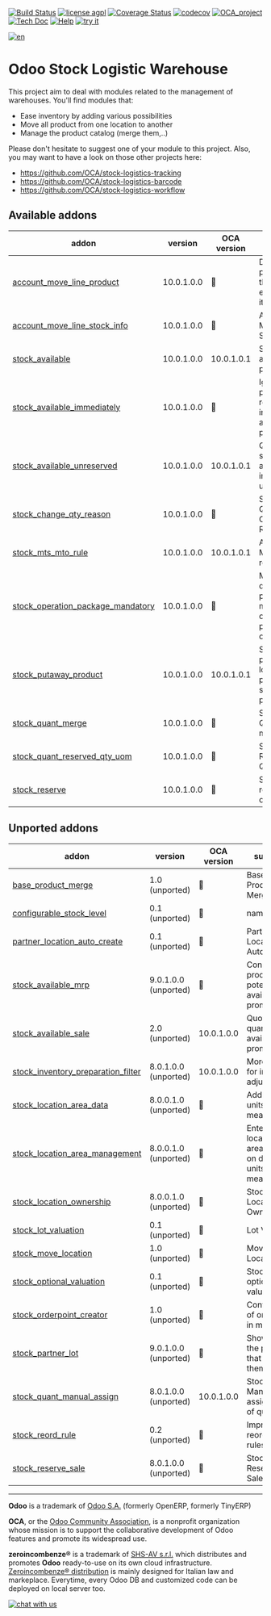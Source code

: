 [![Build Status](https://travis-ci.org/zeroincombenze/stock-logistics-warehouse.svg?branch=10.0)](https://travis-ci.org/zeroincombenze/stock-logistics-warehouse)
[![license agpl](https://img.shields.io/badge/licence-AGPL--3-blue.svg)](http://www.gnu.org/licenses/agpl-3.0.html)
[![Coverage Status](https://coveralls.io/repos/github/zeroincombenze/stock-logistics-warehouse/badge.svg?branch=10.0)](https://coveralls.io/github/zeroincombenze/stock-logistics-warehouse?branch=10.0)
[![codecov](https://codecov.io/gh/zeroincombenze/stock-logistics-warehouse/branch/10.0/graph/badge.svg)](https://codecov.io/gh/zeroincombenze/stock-logistics-warehouse/branch/10.0)
[![OCA_project](http://www.zeroincombenze.it/wp-content/uploads/ci-ct/prd/button-oca-10.svg)](https://github.com/OCA/stock-logistics-warehouse/tree/10.0)
[![Tech Doc](http://www.zeroincombenze.it/wp-content/uploads/ci-ct/prd/button-docs-10.svg)](http://wiki.zeroincombenze.org/en/Odoo/10.0/dev)
[![Help](http://www.zeroincombenze.it/wp-content/uploads/ci-ct/prd/button-help-10.svg)](http://wiki.zeroincombenze.org/en/Odoo/10.0/man/LO)
[![try it](http://www.zeroincombenze.it/wp-content/uploads/ci-ct/prd/button-try-it-10.svg)](http://erp10.zeroincombenze.it)




















































[![en](http://www.shs-av.com/wp-content/en_US.png)](http://wiki.zeroincombenze.org/it/Odoo/7.0/man)

Odoo Stock Logistic Warehouse
=============================


This project aim to deal with modules related to the management of warehouses. You'll find modules that:

 - Ease inventory by adding various possibilities
 - Move all product from one location to another
 - Manage the product catalog (merge them,..)

Please don't hesitate to suggest one of your module to this project. Also, you may want to have a look on those other projects here:

 - https://github.com/OCA/stock-logistics-tracking
 - https://github.com/OCA/stock-logistics-barcode
 - https://github.com/OCA/stock-logistics-workflow

[//]: # (addons)


Available addons
----------------
addon | version | OCA version | summary
--- | --- | --- | ---
[account_move_line_product](account_move_line_product/) | 10.0.1.0.0 | :repeat: | Displays the product in the journal entries and items
[account_move_line_stock_info](account_move_line_stock_info/) | 10.0.1.0.0 | :repeat: | Account Move Line Stock Move
[stock_available](stock_available/) | 10.0.1.0.0 | 10.0.1.0.1 | Stock available to promise
[stock_available_immediately](stock_available_immediately/) | 10.0.1.0.0 | :repeat: | Ignore planned receptions in quantity available to promise
[stock_available_unreserved](stock_available_unreserved/) | 10.0.1.0.0 | 10.0.1.0.1 | Quantity of stock available for immediate use
[stock_change_qty_reason](stock_change_qty_reason/) | 10.0.1.0.0 | :repeat: | Stock Quantity Change Reason
[stock_mts_mto_rule](stock_mts_mto_rule/) | 10.0.1.0.0 | 10.0.1.0.1 | Add a MTS+MTO route
[stock_operation_package_mandatory](stock_operation_package_mandatory/) | 10.0.1.0.0 | :repeat: | Makes destination package mandatory on stock pack operations
[stock_putaway_product](stock_putaway_product/) | 10.0.1.0.0 | 10.0.1.0.1 | Set a product location and put-away strategy per product
[stock_quant_merge](stock_quant_merge/) | 10.0.1.0.0 | :repeat: | Stock - Quant merge
[stock_quant_reserved_qty_uom](stock_quant_reserved_qty_uom/) | 10.0.1.0.0 | :repeat: | Stock Quant Reserved Qty UoM
[stock_reserve](stock_reserve/) | 10.0.1.0.0 | :repeat: | Stock reservations on products


Unported addons
---------------
addon | version | OCA version | summary
--- | --- | --- | ---
[base_product_merge](base_product_merge/) | 1.0 (unported) | :repeat: | Base Products Merge
[configurable_stock_level](configurable_stock_level/) | 0.1 (unported) | :repeat: | name
[partner_location_auto_create](partner_location_auto_create/) | 0.1 (unported) | :repeat: | Partner Location Auto Create
[stock_available_mrp](stock_available_mrp/) | 9.0.1.0.0 (unported) | :repeat: | Consider the production potential is available to promise
[stock_available_sale](stock_available_sale/) | 2.0 (unported) | 10.0.1.0.0 | Quotations in quantity available to promise
[stock_inventory_preparation_filter](stock_inventory_preparation_filter/) | 8.0.1.0.0 (unported) | 10.0.1.0.0 | More filters for inventory adjustments
[stock_location_area_data](stock_location_area_data/) | 8.0.0.1.0 (unported) | :repeat: | Add surface units of measure
[stock_location_area_management](stock_location_area_management/) | 8.0.0.1.0 (unported) | :repeat: | Enter a location's area based on different units of measure
[stock_location_ownership](stock_location_ownership/) | 8.0.0.1.0 (unported) | :repeat: | Stock Location Ownership
[stock_lot_valuation](stock_lot_valuation/) | 0.1 (unported) | :repeat: | Lot Valuation
[stock_move_location](stock_move_location/) | 1.0 (unported) | :repeat: | Move Stock Location
[stock_optional_valuation](stock_optional_valuation/) | 0.1 (unported) | :repeat: | Stock optional valuation
[stock_orderpoint_creator](stock_orderpoint_creator/) | 1.0 (unported) | :repeat: | Configuration of order point in mass
[stock_partner_lot](stock_partner_lot/) | 9.0.1.0.0 (unported) | :repeat: | Show lots on the partners that own them
[stock_quant_manual_assign](stock_quant_manual_assign/) | 8.0.1.0.0 (unported) | 10.0.1.0.0 | Stock - Manual assignment of quants
[stock_reord_rule](stock_reord_rule/) | 0.2 (unported) | :repeat: | Improved reordering rules
[stock_reserve_sale](stock_reserve_sale/) | 8.0.1.0.0 (unported) | :repeat: | Stock Reserve Sales

[//]: # (end addons)

[//]: # (copyright)

----

**Odoo** is a trademark of [Odoo S.A.](https://www.odoo.com/) (formerly OpenERP, formerly TinyERP)

**OCA**, or the [Odoo Community Association](http://odoo-community.org/), is a nonprofit organization whose
mission is to support the collaborative development of Odoo features and
promote its widespread use.

**zeroincombenze®** is a trademark of [SHS-AV s.r.l.](http://www.shs-av.com/)
which distributes and promotes **Odoo** ready-to-use on its own cloud infrastructure.
[Zeroincombenze® distribution](http://wiki.zeroincombenze.org/en/Odoo)
is mainly designed for Italian law and markeplace.
Everytime, every Odoo DB and customized code can be deployed on local server too.

[//]: # (end copyright)

[![chat with us](https://www.shs-av.com/wp-content/chat_with_us.gif)](https://tawk.to/85d4f6e06e68dd4e358797643fe5ee67540e408b)

